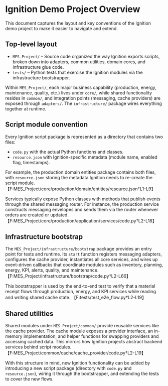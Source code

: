 # Ignition Demo Project Overview

This document captures the layout and key conventions of the Ignition demo project to make it easier to navigate and extend.

## Top-level layout

- `MES_Project/` – Source code organized the way Ignition exports scripts, broken down into adapters, common utilities, domain cores, and infrastructure glue code.
- `tests/` – Python tests that exercise the Ignition modules via the infrastructure bootstrapper.

Within `MES_Project/`, each major business capability (production, energy, maintenance, quality, etc.) lives under `core/`, while shared functionality resides in `common/`, and integration points (messaging, cache providers) are exposed through `adapters/`. The `infrastructure/` package wires everything together at runtime.

## Script module convention

Every Ignition script package is represented as a directory that contains two files:

- `code.py` with the actual Python functions and classes.
- `resource.json` with Ignition-specific metadata (module name, enabled flag, timestamps).

For example, the production domain entities package contains both files, with `resource.json` storing the metadata Ignition needs to re-create the script module. 【F:MES_Project/core/production/domain/entities/resource.json†L1-L9】

Services typically expose Python classes with methods that publish events through the shared messaging router. For instance, the production service constructs messaging envelopes and sends them via the router whenever orders are created or updated. 【F:MES_Project/core/production/application/services/code.py†L2-L18】

## Infrastructure bootstrap

The `MES_Project/infrastructure/bootstrap` package provides an entry point for tests and runtime. Its `start` function registers messaging adapters, configures the cache provider, instantiates all core services, and wires up event-driven callbacks that coordinate modules such as inventory, planning, energy, KPI, alerts, quality, and maintenance. 【F:MES_Project/infrastructure/bootstrap/code.py†L2-L66】

This bootstrapper is used by the end-to-end test to verify that a material receipt flows through production, energy, and KPI services while reading and writing shared cache state. 【F:tests/test_e2e_flow.py†L2-L19】

## Shared utilities

Shared modules under `MES_Project/common/` provide reusable services like the cache provider. The cache module exposes a provider interface, an in-memory implementation, and helper functions for swapping providers and accessing cached data. This mirrors how Ignition projects abstract backend services behind script modules. 【F:MES_Project/common/cache/cache_provider/code.py†L2-L19】

With this structure in mind, new Ignition functionality can be added by introducing a new script package (directory with `code.py` and `resource.json`), wiring it through the bootstrapper, and extending the tests to cover the new flows.
